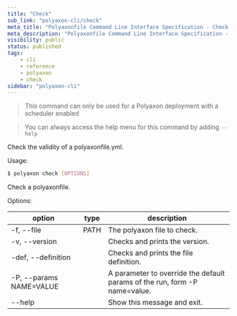 ```yaml
---
title: "Check"
sub_link: "polyaxon-cli/check"
meta_title: "Polyaxonfile Command Line Interface Specification - Check - Polyaxon References"
meta_description: "Polyaxonfile Command Line Interface Specification - Check."
visibility: public
status: published
tags:
    - cli
    - reference
    - polyaxon
    - check
sidebar: "polyaxon-cli"
---
```


> This command can only be used for a Polyaxon deployment with a scheduler enabled

> You can always access the help menu for this command by adding `--help`

Check the validity of a polyaxonfile.yml.

Usage:
```bash
$ polyaxon check [OPTIONS]
```

Check a polyaxonfile.

Options:

option| type | description
------|------|------------
  -f, --file| PATH| The polyaxon file to check.
  -v, --version| | Checks and prints the version.
  -def, --definition | | Checks and prints the file definition.
  -P, --params NAME=VALUE | | A parameter to override the default params of the run, form -P name=value.
  --help| | Show this message and exit.
